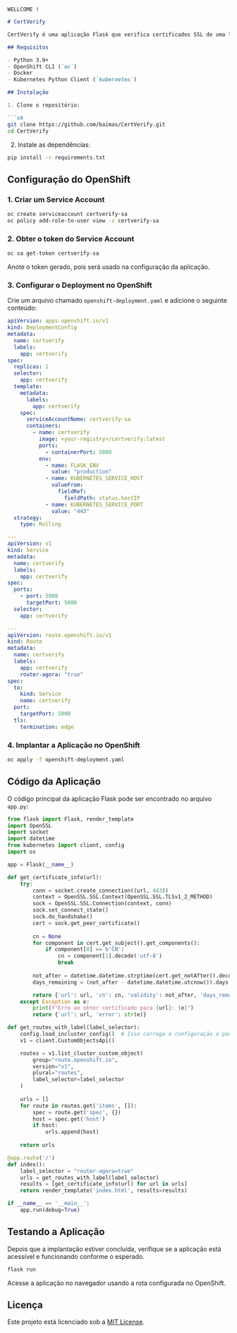 ```
WELLCOME !
```

```markdown
# CertVerify

CertVerify é uma aplicação Flask que verifica certificados SSL de uma lista de URLs e exibe informações como CN, data de validade e dias restantes para expiração.

## Requisitos

- Python 3.9+
- OpenShift CLI (`oc`)
- Docker
- Kubernetes Python Client (`kubernetes`)

## Instalação

1. Clone o repositório:

```sh
git clone https://github.com/baimas/CertVerify.git
cd CertVerify
```

2. Instale as dependências:

```sh
pip install -r requirements.txt
```

## Configuração do OpenShift

### 1. Criar um Service Account

```sh
oc create serviceaccount certverify-sa
oc policy add-role-to-user view -z certverify-sa
```

### 2. Obter o token do Service Account

```sh
oc sa get-token certverify-sa
```

Anote o token gerado, pois será usado na configuração da aplicação.

### 3. Configurar o Deployment no OpenShift

Crie um arquivo chamado `openshift-deployment.yaml` e adicione o seguinte conteúdo:

```yaml
apiVersion: apps.openshift.io/v1
kind: DeploymentConfig
metadata:
  name: certverify
  labels:
    app: certverify
spec:
  replicas: 1
  selector:
    app: certverify
  template:
    metadata:
      labels:
        app: certverify
    spec:
      serviceAccountName: certverify-sa
      containers:
        - name: certverify
          image: <your-registry>/certverify:latest
          ports:
            - containerPort: 5000
          env:
            - name: FLASK_ENV
              value: "production"
            - name: KUBERNETES_SERVICE_HOST
              valueFrom:
                fieldRef:
                  fieldPath: status.hostIP
            - name: KUBERNETES_SERVICE_PORT
              value: "443"
  strategy:
    type: Rolling

---
apiVersion: v1
kind: Service
metadata:
  name: certverify
  labels:
    app: certverify
spec:
  ports:
    - port: 5000
      targetPort: 5000
  selector:
    app: certverify

---
apiVersion: route.openshift.io/v1
kind: Route
metadata:
  name: certverify
  labels:
    app: certverify
    router-agora: "true"
spec:
  to:
    kind: Service
    name: certverify
  port:
    targetPort: 5000
  tls:
    termination: edge
```

### 4. Implantar a Aplicação no OpenShift

```sh
oc apply -f openshift-deployment.yaml
```

## Código da Aplicação

O código principal da aplicação Flask pode ser encontrado no arquivo `app.py`:

```python
from flask import Flask, render_template
import OpenSSL
import socket
import datetime
from kubernetes import client, config
import os

app = Flask(__name__)

def get_certificate_info(url):
    try:
        conn = socket.create_connection((url, 443))
        context = OpenSSL.SSL.Context(OpenSSL.SSL.TLSv1_2_METHOD)
        sock = OpenSSL.SSL.Connection(context, conn)
        sock.set_connect_state()
        sock.do_handshake()
        cert = sock.get_peer_certificate()
        
        cn = None
        for component in cert.get_subject().get_components():
            if component[0] == b'CN':
                cn = component[1].decode('utf-8')
                break
        
        not_after = datetime.datetime.strptime(cert.get_notAfter().decode('utf-8'), '%Y%m%d%H%M%SZ')
        days_remaining = (not_after - datetime.datetime.utcnow()).days

        return {'url': url, 'cn': cn, 'validity': not_after, 'days_remaining': days_remaining}
    except Exception as e:
        print(f"Erro ao obter certificado para {url}: {e}")
        return {'url': url, 'error': str(e)}

def get_routes_with_label(label_selector):
    config.load_incluster_config()  # Isso carrega a configuração a partir do Pod
    v1 = client.CustomObjectsApi()

    routes = v1.list_cluster_custom_object(
        group="route.openshift.io",
        version="v1",
        plural="routes",
        label_selector=label_selector
    )
    
    urls = []
    for route in routes.get('items', []):
        spec = route.get('spec', {})
        host = spec.get('host')
        if host:
            urls.append(host)
    
    return urls

@app.route('/')
def index():
    label_selector = "router-agora=true"
    urls = get_routes_with_label(label_selector)
    results = [get_certificate_info(url) for url in urls]
    return render_template('index.html', results=results)

if __name__ == '__main__':
    app.run(debug=True)
```

## Testando a Aplicação

Depois que a implantação estiver concluída, verifique se a aplicação está acessível e funcionando conforme o esperado.

```sh
flask run
```

Acesse a aplicação no navegador usando a rota configurada no OpenShift.

## Licença

Este projeto está licenciado sob a [MIT License](LICENSE).
